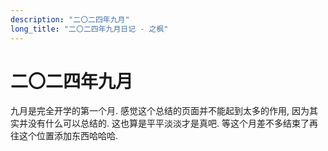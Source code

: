 ```yaml
---
description: "二〇二四年九月"
long_title: "二〇二四年九月日记 - 之枫"
---
```


# 二〇二四年九月

九月是完全开学的第一个月. 感觉这个总结的页面并不能起到太多的作用, 因为其实并没有什么可以总结的. 这也算是平平淡淡才是真吧. 等这个月差不多结束了再往这个位置添加东西哈哈哈.